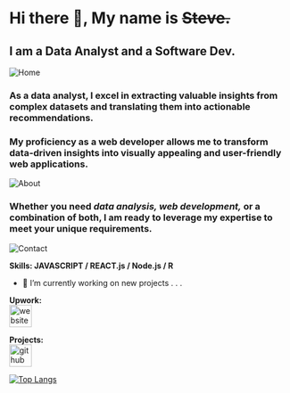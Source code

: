 # Hi there 👋, My name is ~~Steve.~~
## I am a Data Analyst and a Software Dev.
![Home](https://github.com/Muanester/muanester/assets/117966580/59db1a94-8565-49c6-84b9-0227883c9ff1)

### As a data analyst, I excel in extracting valuable insights from complex datasets and translating them into actionable recommendations.
### My proficiency as a web developer allows me to transform data-driven insights into visually appealing and user-friendly web applications.

![About](https://github.com/Muanester/muanester/assets/117966580/48f1078b-3d86-400c-a707-9aa743fd817b)

### Whether you need *data analysis, web development,* or a combination of both, I am ready to leverage my expertise to meet your unique requirements.

![Contact](https://github.com/Muanester/muanester/assets/117966580/9a8f36f9-ca73-400f-b777-995a2443acfa)

**Skills: JAVASCRIPT / REACT.js / Node.js / R**

- 🔭 I’m currently working on new projects . . . 


 
**Upwork:**\
[<img src='https://cdn.jsdelivr.net/npm/simple-icons@3.0.1/icons/icloud.svg' alt='website' height='40'>](https://www.upwork.com/freelancers/~01a57274c0330ae688) 

**Projects:**\
[<img src='https://cdn.jsdelivr.net/npm/simple-icons@3.0.1/icons/github.svg' alt='github' height='40'>](https://github.com/Muanester)  

[![Top Langs](https://github-readme-stats.vercel.app/api/top-langs/?username=Muanester)](https://github.com/anuraghazra/github-readme-stats)

